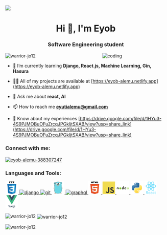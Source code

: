 
<img align="center" src="[https:&#x2F;&#x2F;www.canva.com&#x2F;design&#x2F;DAFcnvbRtSQ&#x2F;view?embed](https://www.canva.com/design/DAFcnvbRtSQ/view)" />
<h1 align="center">Hi 👋, I'm Eyob</h1>
<h3 align="center">Software Engineering student</h3>
<img align="right" alt="coding" width="200" src="https://cdn.dribbble.com/users/1162077/screenshots/3848914/programmer.gif" />


<p align="left"> <img src="https://komarev.com/ghpvc/?username=warrior-jo12&label=Profile%20views&color=0e75b6&style=flat" alt="warrior-jo12" /> </p>

- 🌱 I’m currently learning **Django, React.js, Machine Learning, Gin, Hasura**

- 👨‍💻 All of my projects are available at [https://eyob-alemu.netlify.app](https://eyob-alemu.netlify.app)

- 💬 Ask me about **react, AI**

- 📫 How to reach me **eyutialemu@gmail.com**

- 📄 Know about my experiences [https://drive.google.com/file/d/1HYu3-4S9PJMOBuOFuZrcqJPGkljtSXAB/view?usp=share_link](https://drive.google.com/file/d/1HYu3-4S9PJMOBuOFuZrcqJPGkljtSXAB/view?usp=share_link)

<h3 align="left">Connect with me:</h3>
<p align="left">
<a href="https://linkedin.com/in/eyob-alemu-388307247" target="blank"><img align="center" src="https://raw.githubusercontent.com/rahuldkjain/github-profile-readme-generator/master/src/images/icons/Social/linked-in-alt.svg" alt="eyob-alemu-388307247" height="30" width="40" /></a>
</p>

<h3 align="left">Languages and Tools:</h3>
<p align="left"> <a href="https://www.w3schools.com/css/" target="_blank" rel="noreferrer"> <img src="https://raw.githubusercontent.com/devicons/devicon/master/icons/css3/css3-original-wordmark.svg" alt="css3" width="40" height="40"/> </a> <a href="https://www.djangoproject.com/" target="_blank" rel="noreferrer"> <img src="https://cdn.worldvectorlogo.com/logos/django.svg" alt="django" width="40" height="40"/> </a> <a href="https://git-scm.com/" target="_blank" rel="noreferrer"> <img src="https://www.vectorlogo.zone/logos/git-scm/git-scm-icon.svg" alt="git" width="40" height="40"/> </a> <a href="https://golang.org" target="_blank" rel="noreferrer"> <img src="https://raw.githubusercontent.com/devicons/devicon/master/icons/go/go-original.svg" alt="go" width="40" height="40"/> </a> <a href="https://graphql.org" target="_blank" rel="noreferrer"> <img src="https://www.vectorlogo.zone/logos/graphql/graphql-icon.svg" alt="graphql" width="40" height="40"/> </a> <a href="https://www.w3.org/html/" target="_blank" rel="noreferrer"> <img src="https://raw.githubusercontent.com/devicons/devicon/master/icons/html5/html5-original-wordmark.svg" alt="html5" width="40" height="40"/> </a> <a href="https://developer.mozilla.org/en-US/docs/Web/JavaScript" target="_blank" rel="noreferrer"> <img src="https://raw.githubusercontent.com/devicons/devicon/master/icons/javascript/javascript-original.svg" alt="javascript" width="40" height="40"/> </a> <a href="https://nodejs.org" target="_blank" rel="noreferrer"> <img src="https://raw.githubusercontent.com/devicons/devicon/master/icons/nodejs/nodejs-original-wordmark.svg" alt="nodejs" width="40" height="40"/> </a> <a href="https://www.python.org" target="_blank" rel="noreferrer"> <img src="https://raw.githubusercontent.com/devicons/devicon/master/icons/python/python-original.svg" alt="python" width="40" height="40"/> </a> <a href="https://reactjs.org/" target="_blank" rel="noreferrer"> <img src="https://raw.githubusercontent.com/devicons/devicon/master/icons/react/react-original-wordmark.svg" alt="react" width="40" height="40"/> </a> <a href="https://vuejs.org/" target="_blank" rel="noreferrer"> <img src="https://raw.githubusercontent.com/devicons/devicon/master/icons/vuejs/vuejs-original-wordmark.svg" alt="vuejs" width="40" height="40"/> </a> </p>

<p><img align="left" src="https://github-readme-stats.vercel.app/api/top-langs?username=warrior-jo12&show_icons=true&locale=en&layout=compact" alt="warrior-jo12" /></p>

<p>&nbsp;<img align="center" src="https://github-readme-stats.vercel.app/api?username=warrior-jo12&show_icons=true&locale=en" alt="warrior-jo12" /></p>

<p><img align="center" src="https://github-readme-streak-stats.herokuapp.com/?user=warrior-jo12&" alt="warrior-jo12" /></p>
